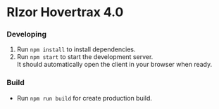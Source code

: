 # RIzor Hovertrax 4.0

### Developing

1. Run `npm install` to install dependencies.
2. Run `npm start` to start the development server.  
   It should automatically open the client in your browser when ready.

### Build

- Run `npm run build` for create production build.

